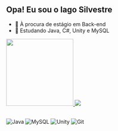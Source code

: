 ## Opa! Eu sou o Iago Silvestre

- 🔭 À procura de estágio em Back-end  
- 🌱 Estudando Java, C#, Unity e MySQL 

<div>
  <a href="https://github.com/iago-silves">
    <img height="180em" src="https://github-readme-stats.vercel.app/api?username=iago-silves&show_icons=true&theme=dark&include_all_commits=true&count_private=true"/>
  </a>
  <a href="https://github.com/iago-silves">
    <img src="https://github-readme-stats.vercel.app/api/top-langs/?username=iago-silves&layout=compact&langs_count=6&theme=dark" style="max-width: 100%; height: auto;" />
  </a>
</div>

##

<div style="display: inline_block">
  <img align="center" alt="Java" src="https://img.shields.io/badge/Java-007396?style=for-the-badge&logo=java&logoColor=white" />
  <img align="center" alt="MySQL" src="https://img.shields.io/badge/MySQL-4479A1?style=for-the-badge&logo=mysql&logoColor=white" />
  <img align="center" alt="Unity" src="https://img.shields.io/badge/Unity-000000?style=for-the-badge&logo=unity&logoColor=white" />
  <img align="center" alt="Git" src="https://img.shields.io/badge/Git-F05032?style=for-the-badge&logo=git&logoColor=white" />
</div><br/>
